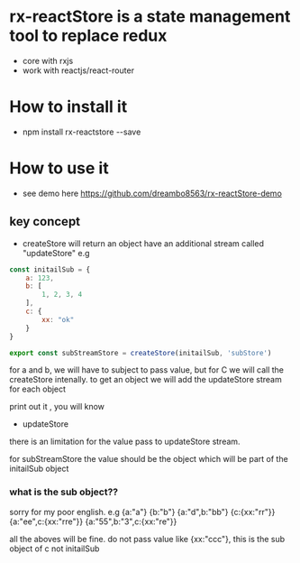 # rx-reactStore is a state management tool to replace redux

- core with rxjs 
- work with reactjs/react-router

# How to install it
- npm install rx-reactstore --save

# How to use it
- see demo here https://github.com/dreambo8563/rx-reactStore-demo

## key concept
- createStore will return an object have an additional stream called "updateStore"
e.g 

```js
const initailSub = {
    a: 123,
    b: [
        1, 2, 3, 4
    ],
    c: {
        xx: "ok"
    }
}

export const subStreamStore = createStore(initailSub, 'subStore')


```
for a and b, we will have to subject to pass value, but for C we will call the createStore intenally. to get an object
we will add the updateStore stream for each object

print out it , you will know

- updateStore

there is an limitation for the value pass to updateStore stream.


for subStreamStore the value should be the object which will be part of the initailSub object

### what is the sub object??
sorry for my poor english.
e.g 
{a:"a"}
{b:"b"}
{a:"d",b:"bb"}
{c:{xx:"rr"}}
{a:"ee",c:{xx:"rre"}}
{a:"55",b:"3",c:{xx:"re"}}

all the aboves will be fine.
do not pass value like {xx:"ccc"}, this is the sub object of c not initailSub